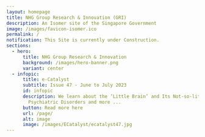 ```yaml
---
layout: homepage
title: NHG Group Research & Innovation (GRI)
description: An Isomer site of the Singapore Government
image: /images/favicon-isomer.ico
permalink: /
notification: This Site is currently under Construction.
sections:
  - hero:
      title: NHG Group Research & Innovation
      background: /images/hero-banner.png
      variant: center
  - infopic:
      title: e-Catalyst
      subtitle: Issue 47 - June to July 2023
      id: infopic
      description: We learn about the ‘Little Brain’ and Its Not-so-little Role in
        Psychiatric Disorders and more ...
      button: Read more here
      url: /page/
      alt: image
      image: /images/ECatalyst/ecatalyst47.jpg
---
```

